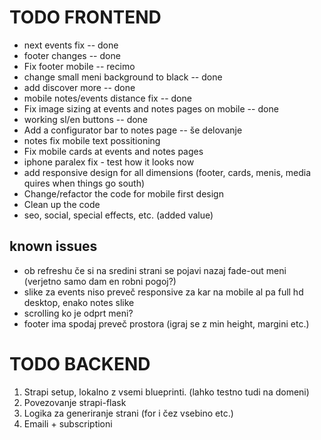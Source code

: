 # TODO FRONTEND

- next events fix -- done
- footer changes -- done
- Fix footer mobile  -- recimo
- change small meni background to black -- done
- add discover more -- done
- mobile notes/events distance fix -- done
- Fix image sizing at events and notes pages on mobile -- done
- working sl/en buttons -- done
- Add a configurator bar to notes page -- še delovanje
- notes fix mobile text possitioning
- Fix mobile cards at events and notes pages
- iphone paralex fix - test how it looks now
- add responsive design for all dimensions (footer, cards, menis, media quires when things go south)
- Change/refactor the code for mobile first design
- Clean up the code
- seo, social, special effects, etc. (added value)


## known issues

- ob refreshu če si na sredini strani se pojavi nazaj fade-out meni (verjetno samo dam en robni pogoj?)
- slike za events niso preveč responsive za kar na mobile al pa full hd desktop, enako notes slike
- scrolling ko je odprt meni?
- footer ima spodaj preveč prostora (igraj se z min height, margini etc.)


# TODO BACKEND
1. Strapi setup, lokalno z vsemi blueprinti. (lahko testno tudi na domeni)
2. Povezovanje strapi-flask
3. Logika za generiranje strani (for i čez vsebino etc.)
4. Emaili + subscriptioni